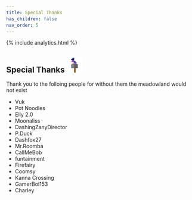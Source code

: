 ```yaml
---
title: Special Thanks
has_children: false
nav_order: 5
---
```


{% include analytics.html %}

## Special Thanks ![birb](../assets/images/Birb.png)

Thank you to the folloing people for without them the meadowland would not exist

* Vuk
* Pot Noodles
* Elly 2.0
* Moonaliss
* DashingZanyDirector
* P.Duck
* Dashfox27
* Mr.Roomba
* CallMeBob
* funtainment
* Firefairy
* Coomsy
* Kanna Crossing
* GamerBoi153
* Charley
